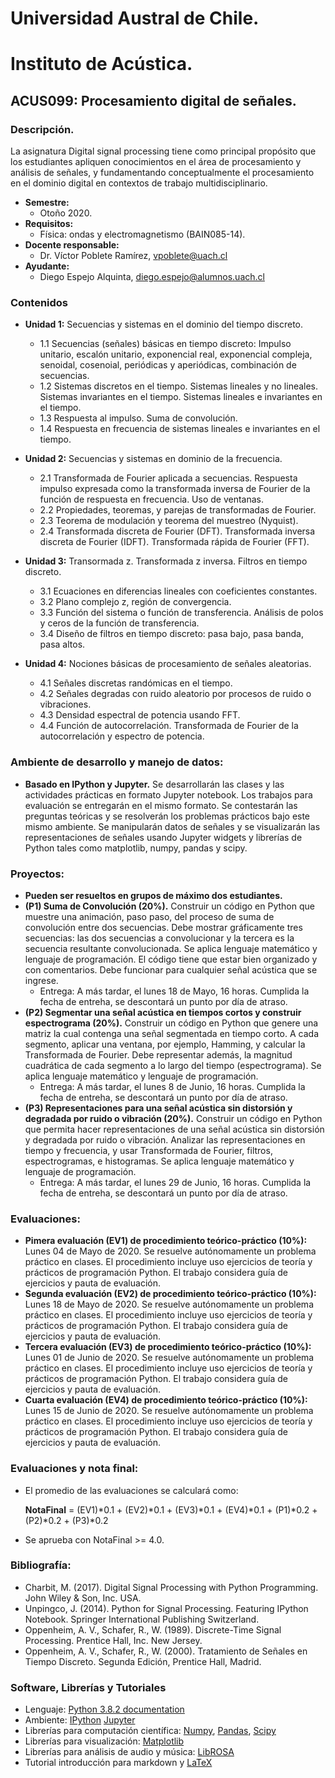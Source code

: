 # Universidad Austral de Chile.
# Instituto de Acústica.
## ACUS099: Procesamiento digital de señales.
### Descripción.
La asignatura Digital signal processing tiene como principal propósito que los estudiantes apliquen conocimientos en el área de procesamiento y análisis de señales, y fundamentando conceptualmente el procesamiento en el dominio digital en contextos de trabajo multidisciplinario.
* **Semestre:** 
  + Otoño 2020. 
* **Requisitos:** 
  + Física: ondas y electromagnetismo (BAIN085-14).
* **Docente responsable:** 
  + Dr. Víctor Poblete Ramírez, vpoblete@uach.cl 
* **Ayudante:**
  + Diego Espejo Alquinta, diego.espejo@alumnos.uach.cl 
### Contenidos
* **Unidad 1:** Secuencias y sistemas en el dominio del tiempo discreto.
  + 1.1 Secuencias (señales) básicas en tiempo discreto: Impulso unitario, escalón unitario, exponencial real, exponencial compleja, senoidal, cosenoial, periódicas y aperiódicas, combinación de secuencias.
  + 1.2 Sistemas discretos en el tiempo. Sistemas lineales y no lineales. Sistemas invariantes en el tiempo. Sistemas lineales e invariantes en el tiempo.
  + 1.3 Respuesta al impulso. Suma de convolución. 
  + 1.4 Respuesta en frecuencia de sistemas lineales e invariantes en el tiempo.

* **Unidad 2:** Secuencias y sistemas en dominio de la frecuencia.  
  + 2.1 Transformada de Fourier aplicada a secuencias. Respuesta impulso expresada como la transformada inversa de Fourier de la función de respuesta en frecuencia. Uso de ventanas.
  + 2.2 Propiedades, teoremas, y parejas de transformadas de Fourier.
  + 2.3 Teorema de modulación y teorema del muestreo (Nyquist).
  + 2.4 Transformada discreta de Fourier (DFT). Transformada inversa discreta de Fourier (IDFT). Transformada rápida de Fourier (FFT).

* **Unidad 3:** Transormada z. Transformada z inversa. Filtros en tiempo discreto. 
  + 3.1 Ecuaciones en diferencias lineales con coeficientes constantes.
  + 3.2 Plano complejo z, región de convergencia.
  + 3.3 Función del sistema o función de transferencia. Análisis de polos y ceros de la función de transferencia.
  + 3.4 Diseño de filtros en tiempo discreto: pasa bajo, pasa banda, pasa altos.
     
* **Unidad 4:** Nociones básicas de procesamiento de señales aleatorias.  
  + 4.1 Señales discretas randómicas en el tiempo.
  + 4.2 Señales degradas con ruido aleatorio por procesos de ruido o vibraciones.
  + 4.3 Densidad espectral de potencia usando FFT.
  + 4.4 Función de autocorrelación. Transformada de Fourier de la autocorrelación y  espectro de potencia.

### Ambiente de desarrollo y manejo de datos:
  + **Basado en IPython y Jupyter.** Se desarrollarán las clases y las actividades prácticas en formato Jupyter notebook. Los trabajos para evaluación se entregarán en el mismo formato. Se contestarán las preguntas teóricas y se resolverán los problemas prácticos bajo este mismo ambiente. Se manipularán datos de señales y se visualizarán las representaciones de señales usando Jupyter widgets y librerías de Python tales como matplotlib, numpy, pandas y scipy. 

### Proyectos: 
  + **Pueden ser resueltos en grupos de máximo dos estudiantes.**
  + **(P1) Suma de Convolución (20%).** Construir un código en Python que muestre una animación, paso paso, del proceso de suma de convolución entre dos secuencias. Debe mostrar gráficamente tres secuencias: las dos secuencias a convolucionar y la tercera es la secuencia resultante convolucionada. Se aplica lenguaje matemático y lenguaje de programación. El código tiene que estar bien organizado y con comentarios. Debe funcionar para cualquier señal acústica que se ingrese.
    + Entrega: A más tardar, el lunes 18 de Mayo, 16 horas. Cumplida la fecha de entreha, se descontará un punto por día de atraso. 
  + **(P2) Segmentar una señal acústica en tiempos cortos y construir espectrograma (20%).** Construir un código en Python que genere una matriz la cual contenga una señal segmentada en tiempo corto. A cada segmento, aplicar una ventana, por ejemplo, Hamming, y calcular la Transformada de Fourier. Debe representar además, la magnitud cuadrática de cada segmento a lo largo del tiempo (espectrograma). Se aplica lenguaje matemático y lenguaje de programación. 
    + Entrega: A más tardar, el lunes 8 de Junio, 16 horas. Cumplida la fecha de entreha, se descontará un punto por día de atraso.
  + **(P3) Representaciones para una señal acústica sin distorsión y degradada por ruido o vibración (20%).** Construir un código en Python que permita hacer representaciones de una señal acústica sin distorsión y degradada por ruido o vibración. Analizar las representaciones en tiempo y frecuencia, y usar Transformada de Fourier, filtros, espectrogramas, e histogramas. Se aplica lenguaje matemático y lenguaje de programación.
    + Entrega: A más tardar, el lunes 29 de Junio, 16 horas. Cumplida la fecha de entreha, se descontará un punto por día de atraso.
    
### Evaluaciones:
  + **Pimera evaluación (EV1) de procedimiento teórico-práctico (10%):** Lunes 04 de Mayo de 2020. 
Se resuelve autónomamente un problema práctico en clases. El procedimiento incluye uso ejercicios de teoría y prácticos de programación Python. El trabajo considera guía de ejercicios y pauta de evaluación.
  + **Segunda evaluación (EV2) de procedimiento teórico-práctico (10%):** Lunes 18 de Mayo de 2020. 
Se resuelve autónomamente un problema práctico en clases. El procedimiento incluye uso ejercicios de teoría y prácticos de programación Python. El trabajo considera guía de ejercicios y pauta de evaluación. 
  + **Tercera evaluación (EV3) de procedimiento teórico-práctico (10%):** Lunes 01 de Junio de 2020. 
Se resuelve autónomamente un problema práctico en clases. El procedimiento incluye uso ejercicios de teoría y prácticos de programación Python. El trabajo considera guía de ejercicios y pauta de evaluación.
  + **Cuarta evaluación (EV4) de procedimiento teórico-práctico (10%):** Lunes 15 de Junio de 2020. 
Se resuelve autónomamente un problema práctico en clases. El procedimiento incluye uso ejercicios de teoría y prácticos de programación Python. El trabajo considera guía de ejercicios y pauta de evaluación. 

### Evaluaciones y nota final:     
  + El promedio de las evaluaciones se calculará como:
  
       **NotaFinal** = (EV1)*0.1 + (EV2)*0.1 + (EV3)*0.1 + (EV4)*0.1 + (P1)*0.2 + (P2)*0.2 + (P3)*0.2
       
  + Se aprueba con NotaFinal >= 4.0.
  
 ### Bibliografía:
  + Charbit, M. (2017). Digital Signal Processing with Python Programming. John Wiley & Son, Inc. USA.
  + Unpingco, J. (2014). Python for Signal Processing. Featuring IPython Notebook. Springer International Publishing Switzerland.
  + Oppenheim, A. V., Schafer, R., W. (1989). Discrete-Time Signal Processing. Prentice Hall, Inc. New Jersey.
  + Oppenheim, A. V., Schafer, R., W. (2000). Tratamiento de Señales en Tiempo Discreto. Segunda Edición, Prentice Hall, Madrid.
  
### Software, Librerías y Tutoriales
  + Lenguaje: <a href="https://docs.python.org/3/" title="Python 3.8.2 documentation">Python 3.8.2 documentation</a> 
  + Ambiente: <a href="https://ipython.org/" title=" IPython"> IPython</a> <a href="https://jupyter.org/" title=" Jupyter"> Jupyter</a> 
  + Librerías para computación científica: <a href="https://numpy.org/" title=" Numpy"> Numpy</a>, <a href="https://pandas.pydata.org/" title=" Pandas"> Pandas</a>, <a href="https://www.scipy.org/" title=" Scipy"> Scipy</a>
  + Librerías para visualización: <a href="https://matplotlib.org/" title=" Matplotlib"> Matplotlib</a> 
  + Librerías para análisis de audio y música: <a href="https://librosa.github.io/librosa/" title=" LibROSA"> LibROSA</a>
  + Tutorial introducción para markdown y [LaTeX](https://www.latex-project.org/)  
  



